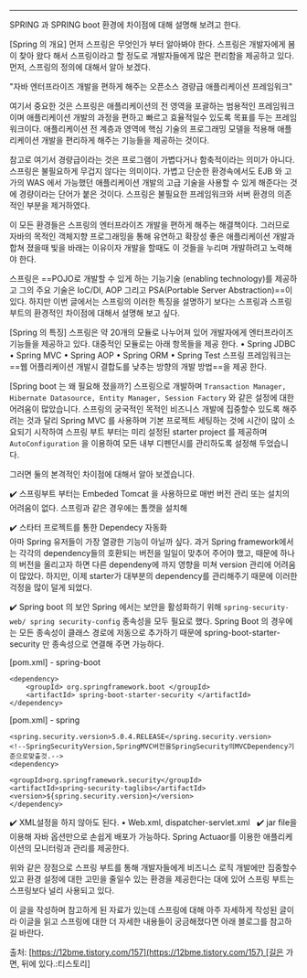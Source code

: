 ----
SPRING 과 SPRING boot 환경에 차이점에 대해 설명해 보려고 한다.

[Spring 의 개요] 
먼저 스프링은 무엇인가 부터 알아봐야 한다. 
스프링은 개발자에게 봄이 찾아 왔다 해서 스프링이라고 할 정도로 개발자들에게 많은 편리함을 제공하고 있다. 
먼저, 스프링의 정의에 대해서 알아 보겠다. 

"자바 엔터프라이즈 개발을 편하게 해주는 오픈소스 경량급 애플리케이션 프레임워크"

여기서 중요한 것은 스프링은 애플리케이션의 전 영역을 포괄하는 범용적인 프레임워크이며 애플리케이션 개발의 과정을 편하고 빠르고 효율적일수 있도록 목표를 두는 프레임 워크이다. 
애플리케이션 전 계층과 영역에 핵심 기술의 프로그래밍 모델을 적용해 애플리케이션 개발을 편리하게 해주는 기능들을 제공하는 것이다.

참고로 여기서 경량급이라는 것은 프로그램이 가볍다거나 함축적이라는 의미가 아니다. 스프링은 불필요하게 무겁지 않다는 의미이다. 가볍고 단순한 환경속에서도 EJB 와 고가의 WAS 에서 가능했던 애플리케이션 개발의 고급 기술을 사용할 수 있게 해준다는 것에 경량이라는 단어가 붙은 것이다. 스프링은 불필요한 프레임워크와 서버 환경의 의존적인 부분을 제거하였다.

이 모든 환경들은 스프링의 엔터프라이즈 개발을 편하게 해주는 해결책이다. 그러므로 자바의 목적인 객체지향 프로그래밍을 통해 유연하고 확장성 좋은 애플리케이션 개발과 합쳐 졌을때 빛을 바래는 이유이자 개발을 할때도 이 것들을 누리며 개발하려고 노력해야 한다.

스프링은 ==POJO로 개발할 수 있게 하는 기능기술 (enabling technology)를 제공하고 그의 주요 기술은 IoC/DI, AOP 그리고 PSA(Portable Server Abstraction)==이 있다. 하지만 이번 글에서는 스프링의 이러한 특징을 설명하기 보다는 스프링과 스프링 부트의 환경적인 차이점에 대해서 설명해 보고 싶다.

[Spring 의 특징] 
스프링은 약 20개의 모듈로 나누어져 있어 개발자에게 엔터프라이즈 기능들을 제공하고 있다. 대중적인 모듈로는 아래 항목들을 제공 한다. 
	• Spring JDBC
	• Spring MVC 
	• Spring AOP 
	• Spring ORM 
	• Spring Test 
스프링 프레임워크는 ==웹 어플리케이션 개발시 결합도를 낮추는 방향의 개발 방법==을 제공 한다.

[Spring boot 는 왜 필요해 졌을까?] 
스프링으로 개발하며 `Transaction Manager, Hibernate Datasource, Entity Manager, Session Factory` 와 같은 설정에 대한 어려움이 많았습니다. 스프링의 궁국적인 목적인 비즈니스 개발에 집중할수 있도록 해주려는 것과 달리 Spring MVC 를 사용하며 기본 프로젝트 세팅하는 것에 시간이 많이 소요되기 시작하여 스프링 부트 부터는 미리 설정된 starter project 를 제공하며 `AutoConfiguration` 을 이용하여 모든 내부 디펜던시를 관리하도록 설정해 두었습니다.

그러면 둘의 본격적인 차이점에 대해서 알아 보겠습니다.

✔️ 스프링부트 부터는 Embeded Tomcat 을 사용하므로 매번 버전 관리 또는 설치의 어려움이 없다. 스프링과 같은 경우에는 톰캣을 설치해

✔️ 스타터 프로젝트를 통한 Dependecy 자동화  
아마 Spring 유저들이 가장 열광한 기능이 아닐까 싶다. 과거 Spring framework에서는 각각의 dependency들의 호환되는 버전을 일일이 맞추어 주어야 했고, 때문에 하나의 버전을 올리고자 하면 다른 dependeny에 까지 영향을 미쳐 version 관리에 어려움이 많았다. 하지만, 이제 starter가 대부분의 dependency를 관리해주기 때문에 이러한 걱정을 많이 덜게 되었다.

✔️ Spring boot 의 보안 
Spring 에서는 보안을 활성화하기 위해 `spring-security-web/ spring security-config` 종속성을 모두 필요로 했다. Spring Boot 의 경우에는 모든 종속성이 클래스 경로에 저동으로 추가하기 때문에 spring-boot-starter-security 만 종속성으로 연결해 주면 가능하다.

[pom.xml]  - spring-boot 
```
<dependency> 
	<groupId> org.springframework.boot </groupId>
	<artifactId> spring-boot-starter-security </artifactId>
</dependency>
```



[pom.xml]   - spring
```
<spring.security.version>5.0.4.RELEASE</spring.security.version>
<!--SpringSecurityVersion,SpringMVC버전을SpringSecurity의MVCDependency기준으로맞출것.-->
<dependency>

<groupId>org.springframework.security</groupId>
<artifactId>spring-security-taglibs</artifactId>
<version>${spring.security.version}</version>
</dependency>
```

✔️ XML설정을 하지 않아도 된다. 
	• Web.xml, dispatcher-servlet.xml   
✔️  jar file을 이용해 자바 옵션만으로 손쉽게 배포가 가능하다. 
	Spring Actuaor를 이용한 애플리케이션의 모니터링과 관리를 제공한다.

위와 같은 장점으로 스프링 부트를 통해 개발자들에게 비즈니스 로직 개발에만 집중할수 있고 환경 설정에 대한 고민을 줄일수 있는 환경을 제공한다는 대에 있어 스프링 부트는 스프링보다 널리 사용되고 있다.

이 글을 작성하며 참고하게 된 자료가 있는데 스프링에 대해 아주 자세하게 작성된 글이라 이글을 읽고 스프링에 대한 더 자세한 내용들이 궁금해졌다면 아래 블로그를 참고하길 바란다. 

출처: [https://12bme.tistory.com/157](https://12bme.tistory.com/157) [길은 가면, 뒤에 있다.:티스토리]